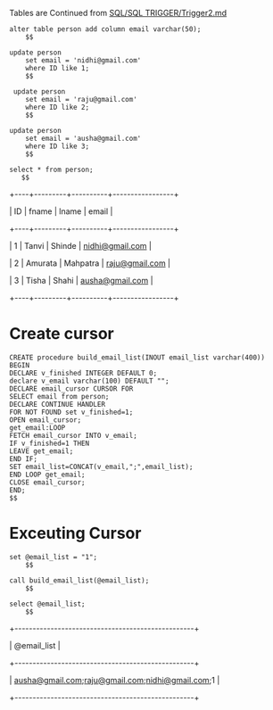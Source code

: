 Tables are Continued from [SQL/SQL TRIGGER/Trigger2.md](https://github.com/nidhi8404/SEM3/blob/main/SQL/SQL%20TRIGGER/Trigger2.md)
```
alter table person add column email varchar(50);
    $$
```
```
update person
    set email = 'nidhi@gmail.com'
    where ID like 1;
    $$
```
```
 update person
    set email = 'raju@gmail.com'
    where ID like 2;
    $$
```
```
update person
    set email = 'ausha@gmail.com'
    where ID like 3;
    $$
```
```
select * from person;
   $$
```
+----+---------+----------+-----------------+

| ID | fname   | lname    | email           |

+----+---------+----------+-----------------+

|  1 | Tanvi   | Shinde   | nidhi@gmail.com |

|  2 | Amurata | Mahpatra | raju@gmail.com  |

|  3 | Tisha   | Shahi    | ausha@gmail.com |

+----+---------+----------+-----------------+

# Create cursor
```
CREATE procedure build_email_list(INOUT email_list varchar(400))
BEGIN
DECLARE v_finished INTEGER DEFAULT 0;
declare v_email varchar(100) DEFAULT "";
DECLARE email_cursor CURSOR FOR
SELECT email from person;
DECLARE CONTINUE HANDLER
FOR NOT FOUND set v_finished=1;
OPEN email_cursor;
get_email:LOOP
FETCH email_cursor INTO v_email;
IF v_finished=1 THEN
LEAVE get_email;
END IF;
SET email_list=CONCAT(v_email,";",email_list);
END LOOP get_email;
CLOSE email_cursor;
END;
$$
```
# Exceuting Cursor
```
set @email_list = "1";
    $$
```
```
call build_email_list(@email_list);
    $$
```
```
select @email_list;
    $$
```
+--------------------------------------------------+

| @email_list                                      |

+--------------------------------------------------+

| ausha@gmail.com;raju@gmail.com;nidhi@gmail.com;1 |

+--------------------------------------------------+
